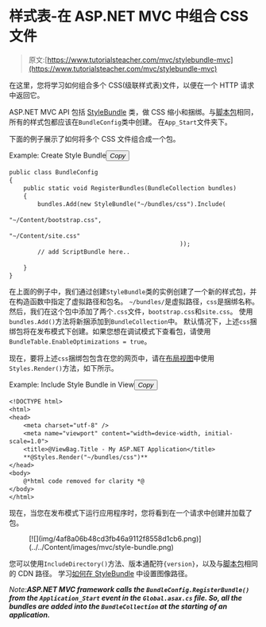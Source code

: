 # 样式表-在 ASP.NET MVC 中组合 CSS 文件

> 原文:[https://www.tutorialsteacher.com/mvc/stylebundle-mvc](https://www.tutorialsteacher.com/mvc/stylebundle-mvc)

在这里，您将学习如何组合多个 CSS(级联样式表)文件，以便在一个 HTTP 请求中返回它。

ASP.NET MVC API 包括 [StyleBundle](https://docs.microsoft.com/en-us/previous-versions/aspnet/jj646585(v=vs.110)) 类，做 CSS 缩小和捆绑。与[脚本包](/mvc/scriptbundle-mvc)相同，所有的样式包都应该在`BundleConfig`类中创建。 在`App_Start`文件夹下。

下面的例子展示了如何将多个 CSS 文件组合成一个包。

Example: Create Style Bundle<button class="copy-btn pull-right" title="Copy example code">*Copy*</button> 

```
public class BundleConfig
{
    public static void RegisterBundles(BundleCollection bundles)
    {            
        bundles.Add(new StyleBundle("~/bundles/css").Include(
                                                    "~/Content/bootstrap.css",
                                                    "~/Content/site.css"
                                                ));
        // add ScriptBundle here..  

    }
} 
```

在上面的例子中，我们通过创建`StyleBundle`类的实例创建了一个新的样式包，并在构造函数中指定了虚拟路径和包名。 `~/bundles/`是虚拟路径，`css`是捆绑名称。 然后，我们在这个包中添加了两个`.css`文件，`bootstrap.css`和`site.css`。 使用`bundles.Add()`方法将新捆添加到`BundleCollection`中。 默认情况下，上述`css`捆绑包将在发布模式下创建。如果您想在调试模式下查看包，请使用`BundleTable.EnableOptimizations = true`。

现在，要将上述`css`捆绑包包含在您的网页中，请在[布局视图](/mvc/layout-view-in-asp.net-mvc)中使用`Styles.Render()`方法，如下所示。

Example: Include Style Bundle in View<button class="copy-btn pull-right" title="Copy example code">*Copy*</button> 

```
<!DOCTYPE html>
<html>
<head>
    <meta charset="utf-8" />
    <meta name="viewport" content="width=device-width, initial-scale=1.0">
    <title>@ViewBag.Title - My ASP.NET Application</title>
    **@Styles.Render("~/bundles/css")**
</head>
<body>
    @*html code removed for clarity *@
</body>
</html> 
```

现在，当您在发布模式下运行应用程序时，您将看到在一个请求中创建并加载了包。

<figure>[![](img/4af8a06b48cd3fb46a9112f8558d1cb6.png)](../../Content/images/mvc/style-bundle.png) </figure>

您可以使用`IncludeDirectory()`方法、版本通配符`{version}`，以及与[脚本包](/mvc/scriptbundle-mvc)相同的 CDN 路径。 学习[如何在 StyleBundle](/articles/how-to-set-image-path-in-style-bundle) 中设置图像路径。

*Note:**ASP.NET MVC framework calls the `BundleConfig.RegisterBundle()` from the `Application_Start` event in the `Global.asax.cs` file. So, all the bundles are added into the `BundleCollection` at the starting of an application.***